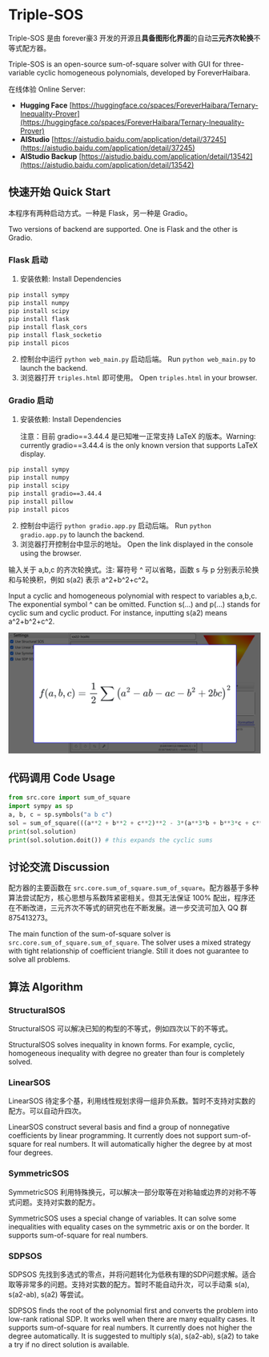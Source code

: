# Triple-SOS

Triple-SOS 是由 forever豪3 开发的开源且**具备图形化界面**的自动**三元齐次轮换**不等式配方器。

Triple-SOS is an open-source sum-of-square solver with GUI for three-variable cyclic homogeneous polynomials, developed by ForeverHaibara.

在线体验 Online Server:

* **Hugging Face**      [https://huggingface.co/spaces/ForeverHaibara/Ternary-Inequality-Prover](https://huggingface.co/spaces/ForeverHaibara/Ternary-Inequality-Prover)
* **AIStudio**               [https://aistudio.baidu.com/application/detail/37245](https://aistudio.baidu.com/application/detail/37245)
* **AIStudio Backup** [https://aistudio.baidu.com/application/detail/13542](https://aistudio.baidu.com/application/detail/13542)

## 快速开始 Quick Start

本程序有两种启动方式。一种是 Flask，另一种是 Gradio。

Two versions of backend are supported. One is Flask and the other is Gradio.

### Flask 启动

1. 安装依赖: Install Dependencies

```
pip install sympy
pip install numpy
pip install scipy
pip install flask
pip install flask_cors
pip install flask_socketio
pip install picos
```

2. 控制台中运行 `python web_main.py` 启动后端。 Run `python web_main.py` to launch the backend.
3. 浏览器打开 `triples.html` 即可使用。 Open `triples.html` in your browser.

### Gradio 启动

1. 安装依赖: Install Dependencies

   注意：目前 gradio==3.44.4 是已知唯一正常支持 LaTeX 的版本。Warning: currently gradio==3.44.4 is the only known version that supports LaTeX display.

```
pip install sympy
pip install numpy
pip install scipy
pip install gradio==3.44.4
pip install pillow
pip install picos
```

2. 控制台中运行 `python gradio.app.py` 启动后端。 Run `python gradio.app.py` to launch the backend.
3. 浏览器打开控制台中显示的地址。 Open the link displayed in the console using the browser.

输入关于 a,b,c 的齐次轮换式。注: 幂符号 ^ 可以省略，函数 s 与 p 分别表示轮换和与轮换积，例如 s(a2) 表示 a^2+b^2+c^2。

Input a cyclic and homogeneous polynomial with respect to variables a,b,c. The exponential symbol ^ can be omitted. Function s(...) and p(...) stands for cyclic sum and cyclic product. For instance, inputting s(a2) means a^2+b^2+c^2.

![image](https://raw.githubusercontent.com/ForeverHaibara/Triple-SOS/main/notebooks/triple_sos_example.png)

## 代码调用 Code Usage

```py
from src.core import sum_of_square
import sympy as sp
a, b, c = sp.symbols("a b c")
sol = sum_of_square(((a**2 + b**2 + c**2)**2 - 3*(a**3*b + b**3*c + c**3*a)).as_poly(a, b, c))
print(sol.solution)
print(sol.solution.doit()) # this expands the cyclic sums
```

## 讨论交流 Discussion

配方器的主要函数在 `src.core.sum_of_square.sum_of_square`。配方器基于多种算法尝试配方，核心思想与系数阵紧密相关。但其无法保证 100% 配出，程序还在不断改进，三元齐次不等式的研究也在不断发展。进一步交流可加入 QQ 群 875413273。

The main function of the sum-of-square solver is `src.core.sum_of_square.sum_of_square`. The solver uses a mixed strategy with tight relationship of coefficient triangle. Still it does not guarantee to solve all problems.

## 算法 Algorithm

### StructuralSOS

StructuralSOS 可以解决已知的构型的不等式，例如四次以下的不等式。

StructuralSOS solves inequality in known forms. For example, cyclic, homogeneous inequality with degree no greater than four is completely solved.

### LinearSOS

LinearSOS 待定多个基，利用线性规划求得一组非负系数。暂时不支持对实数的配方。可以自动升四次。

LinearSOS construct several basis and find a group of nonnegative coefficients by linear programming. It currently does not support sum-of-square for real numbers. It will automatically higher the degree by at most four degrees.

### SymmetricSOS

SymmetricSOS 利用特殊换元，可以解决一部分取等在对称轴或边界的对称不等式问题。支持对实数的配方。

SymmetricSOS uses a special change of variables. It can solve some inequalities with equality cases on the symmetric axis or on the border. It supports sum-of-square for real numbers.

### SDPSOS

SDPSOS 先找到多选式的零点，并将问题转化为低秩有理的SDP问题求解。适合取等非常多的问题。支持对实数的配方。暂时不能自动升次，可以手动乘 s(a), s(a2-ab), s(a2) 等尝试。

SDPSOS finds the root of the polynomial first and converts the problem into low-rank rational SDP. It works well when there are many equality cases. It supports sum-of-square for real numbers. It currently does not higher the degree automatically. It is suggested to multiply s(a), s(a2-ab), s(a2) to take a try if no direct solution is available.
